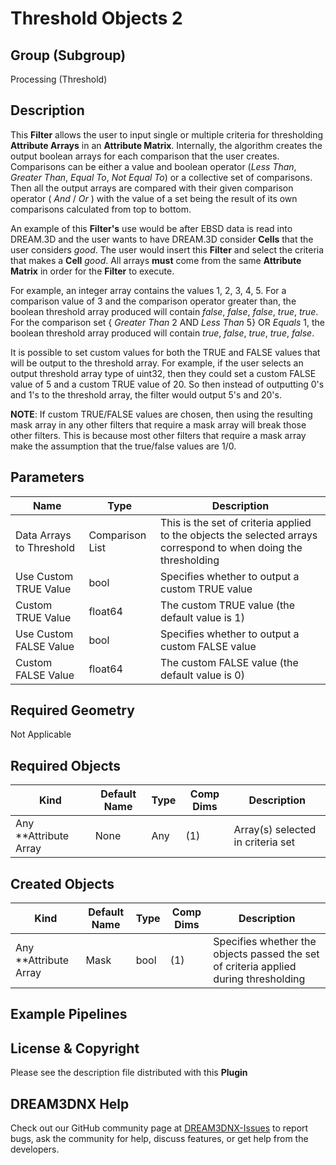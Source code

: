 # Threshold Objects 2

## Group (Subgroup)

Processing (Threshold)

## Description

This **Filter** allows the user to input single or multiple criteria for thresholding **Attribute Arrays** in an **Attribute Matrix**. Internally, the algorithm creates the output boolean arrays for each comparison that the user creates.  Comparisons can be either a value and boolean operator (*Less Than*, *Greater Than*, *Equal To*, *Not Equal To*) or a collective set of comparisons. Then all the output arrays are compared with their given comparison operator ( *And* / *Or* ) with the value of a set being the result of its own comparisons calculated from top to bottom.

An example of this **Filter's** use would be after EBSD data is read into DREAM.3D and the user wants to have DREAM.3D consider **Cells** that the user considers *good*. The user would insert this **Filter** and select the criteria that makes a **Cell** *good*. All arrays **must** come from the same **Attribute Matrix** in order for the **Filter** to execute.

For example, an integer array contains the values 1, 2, 3, 4, 5. For a comparison value of 3 and the comparison operator greater than, the boolean threshold array produced will contain *false*, *false*, *false*, *true*, *true*. For the comparison set { *Greater Than* 2 AND *Less Than* 5} OR *Equals* 1, the boolean threshold array produced will contain *true*, *false*, *true*, *true*, *false*.

It is possible to set custom values for both the TRUE and FALSE values that will be output to the threshold array.  For example, if the user selects an output threshold array type of uint32, then they could set a custom FALSE value of 5 and a custom TRUE value of 20.  So then instead of outputting 0's and 1's to the threshold array, the filter would output 5's and 20's.

**NOTE**: If custom TRUE/FALSE values are chosen, then using the resulting mask array in any other filters that require a mask array will break those other filters.  This is because most other filters that require a mask array make the assumption that the true/false values are 1/0.

## Parameters

| Name                     | Type            | Description                                                                                                    |
|--------------------------|-----------------|----------------------------------------------------------------------------------------------------------------|
| Data Arrays to Threshold | Comparison List | This is the set of criteria applied to the objects the selected arrays correspond to when doing the thresholding |
| Use Custom TRUE Value    | bool            | Specifies whether to output a custom TRUE value                                                                |
| Custom TRUE Value        | float64         | The custom TRUE value (the default value is 1)                                                                 |
| Use Custom FALSE Value   | bool            | Specifies whether to output a custom FALSE value                                                               |
| Custom FALSE Value       | float64         | The custom FALSE value (the default value is 0)                                                                |

## Required Geometry

Not Applicable

## Required Objects

| Kind                      | Default Name | Type     | Comp Dims | Description                                 |
|---------------------------|--------------|----------|--------|---------------------------------------------|
| Any **Attribute Array | None | Any | (1) | Array(s) selected in criteria set |

## Created Objects

| Kind                      | Default Name | Type     | Comp Dims | Description                                 |
|---------------------------|--------------|----------|--------|---------------------------------------------|
| Any **Attribute Array | Mask | bool | (1) | Specifies whether the objects passed the set of criteria applied during thresholding |

## Example Pipelines

## License & Copyright

Please see the description file distributed with this **Plugin**

## DREAM3DNX Help

Check out our GitHub community page at [DREAM3DNX-Issues](https://github.com/BlueQuartzSoftware/DREAM3DNX-Issues) to report bugs, ask the community for help, discuss features, or get help from the developers.
